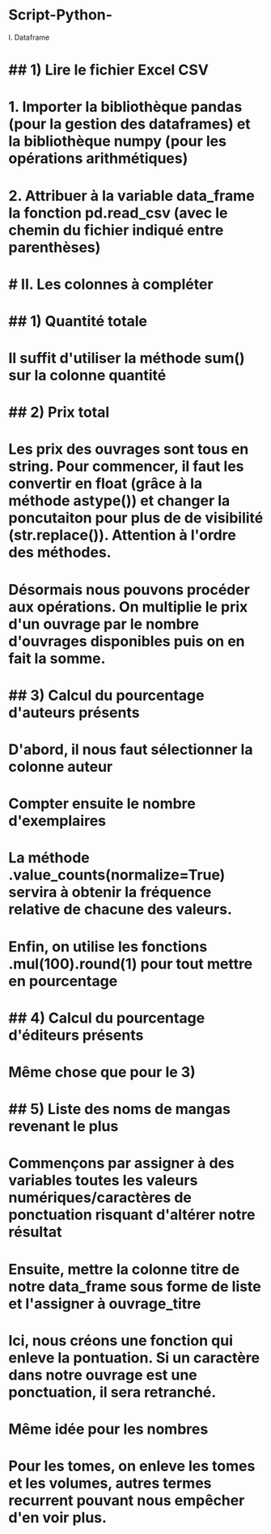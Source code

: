 # Script-Python-
I. Dataframe
# 
# ## 1) Lire le fichier Excel CSV
# 
# 1. Importer la bibliothèque pandas (pour la gestion des dataframes) et la bibliothèque numpy (pour les opérations arithmétiques)
# 2. Attribuer à la variable data_frame la fonction pd.read_csv (avec le chemin du fichier indiqué entre parenthèses)

# # II. Les colonnes à compléter
# ## 1) Quantité totale
# 
# Il suffit d'utiliser la méthode sum() sur la colonne quantité 

# 
# ## 2) Prix total
# 
# Les prix des ouvrages sont tous en string. Pour commencer, il faut les convertir en float (grâce à la méthode astype()) et changer la poncutaiton pour plus de de visibilité (str.replace()). Attention à l'ordre des méthodes. 
# Désormais nous pouvons procéder aux opérations. On multiplie le prix d'un ouvrage par le nombre d'ouvrages disponibles puis on en fait la somme.  

# ## 3) Calcul du pourcentage d'auteurs présents 
# 
# D'abord, il nous faut sélectionner la colonne auteur
# Compter ensuite le nombre d'exemplaires
# La méthode .value_counts(normalize=True) servira à obtenir la fréquence relative de chacune des valeurs. 
# Enfin, on utilise les fonctions .mul(100).round(1) pour tout mettre en pourcentage 

# ## 4) Calcul du pourcentage d'éditeurs présents 
#
# Même chose que pour le 3)
# ## 5) Liste des noms de mangas revenant le plus
# 
# Commençons par assigner à des variables toutes les valeurs numériques/caractères de ponctuation risquant d'altérer notre résultat
# Ensuite, mettre la colonne titre de notre data_frame sous forme de liste et l'assigner à ouvrage_titre
# Ici, nous créons une fonction qui enleve la pontuation. Si un caractère dans notre ouvrage est une ponctuation, il sera retranché. 
# Même idée pour les nombres
# Pour les tomes, on enleve les tomes et les volumes, autres termes recurrent pouvant nous empêcher d'en voir plus.
